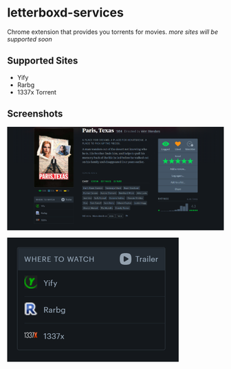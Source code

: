 # letterboxd-services

Chrome extension that provides you torrents for movies.
_more sites will be supported soon_

## Supported Sites

- Yify
- Rarbg
- 1337x Torrent

## Screenshots

![full page](imgs/img1.png)

![panel](imgs/img2.png)
